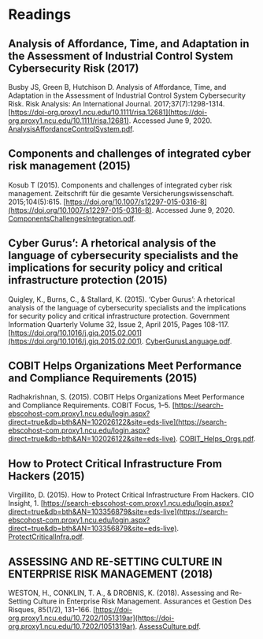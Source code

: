 # Readings

## Analysis of Affordance, Time, and Adaptation in the Assessment of Industrial Control System Cybersecurity Risk (2017)

Busby JS, Green B, Hutchison D. Analysis of Affordance, Time, and Adaptation in the Assessment of Industrial Control System Cybersecurity Risk. Risk Analysis: An International Journal. 2017;37(7):1298-1314. [https://doi-org.proxy1.ncu.edu/10.1111/risa.12681](https://doi-org.proxy1.ncu.edu/10.1111/risa.12681). Accessed June 9, 2020. [AnalysisAffordanceControlSystem.pdf](AnalysisAffordanceControlSystem.pdf).

## Components and challenges of integrated cyber risk management (2015)

Kosub T (2015). Components and challenges of integrated cyber risk management. Zeitschrift für die gesamte Versicherungswissenschaft. 2015;104(5):615. [https://doi.org/10.1007/s12297-015-0316-8](https://doi.org/10.1007/s12297-015-0316-8). Accessed June 9, 2020. [ComponentsChallengesIntegration.pdf](ComponentsChallengesIntegration.pdf).

## Cyber Gurus’: A rhetorical analysis of the language of cybersecurity specialists and the implications for security policy and critical infrastructure protection (2015)

Quigley, K., Burns, C., & Stallard, K. (2015). ‘Cyber Gurus’: A rhetorical analysis of the language of cybersecurity specialists and the implications for security policy and critical infrastructure protection. Government Information Quarterly Volume 32, Issue 2, April 2015, Pages 108-117. [https://doi.org/10.1016/j.giq.2015.02.001](https://doi.org/10.1016/j.giq.2015.02.001). [CyberGurusLanguage.pdf](CyberGurusLanguage.pdf).

## COBIT Helps Organizations Meet Performance and Compliance Requirements (2015)

Radhakrishnan, S. (2015). COBIT Helps Organizations Meet Performance and Compliance Requirements. COBIT Focus, 1–5. [https://search-ebscohost-com.proxy1.ncu.edu/login.aspx?direct=true&db=bth&AN=102026122&site=eds-live](https://search-ebscohost-com.proxy1.ncu.edu/login.aspx?direct=true&db=bth&AN=102026122&site=eds-live). [COBIT_Helps_Orgs.pdf](COBIT_Helps_Orgs.pdf).

## How to Protect Critical Infrastructure From Hackers (2015)

Virgillito, D. (2015). How to Protect Critical Infrastructure From Hackers. CIO Insight, 1. [https://search-ebscohost-com.proxy1.ncu.edu/login.aspx?direct=true&db=bth&AN=103356879&site=eds-live](https://search-ebscohost-com.proxy1.ncu.edu/login.aspx?direct=true&db=bth&AN=103356879&site=eds-live). [ProtectCriticalInfra.pdf](ProtectCriticalInfra.pdf).

## ASSESSING AND RE-SETTING CULTURE IN ENTERPRISE RISK MANAGEMENT (2018)

WESTON, H., CONKLIN, T. A., & DROBNIS, K. (2018). Assessing and Re-Setting Culture in Enterprise Risk Management. Assurances et Gestion Des Risques, 85(1/2), 131–166. [https://doi-org.proxy1.ncu.edu/10.7202/1051319ar](https://doi-org.proxy1.ncu.edu/10.7202/1051319ar). [AssessCulture.pdf](AssessCulture.pdf).

